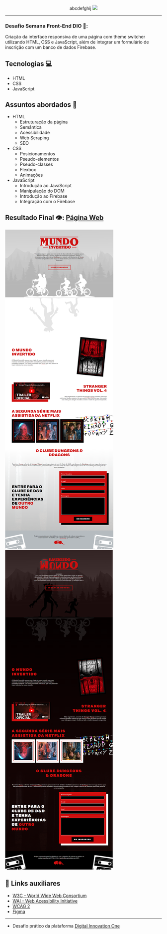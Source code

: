 <p align="center">abcdefghij
    <img width="300" src="https://davi-perdigao.github.io/Mundo_Invertido/assets/images/banner/logo.svg">
</p>

-------

### Desafio Semana Front-End DIO 🎯:

  Criação da interface responsiva de uma página com theme switcher utilizando HTML, CSS e JavaScript, além de integrar um formulário de inscrição com um banco de dados Firebase.

## Tecnologias 💻 
- HTML
- CSS
- JavaScript

## Assuntos abordados 💬 
- HTML
    - Estruturação da página 
    - Semântica
    - Acessibilidade
    - Web Scraping
    - SEO
- CSS
    - Posicionamentos
    - Pseudo-elementos
    - Pseudo-classes
    - Flexbox
    - Animações 
- JavaScript
    - Introdução ao JavaScript
    - Manipulação do DOM
    - Introdução ao Firebase
    - Integração com o Firebase

## Resultado Final 👁️: [Página Web](https://davi-perdigao.github.io/Mundo_Invertido/) 

 ![Modo - White](https://github.com/Davi-Perdigao/Mundo_Invertido/blob/main/assets/images/site/White.png?raw=true)
 ![Modo - Dark](https://github.com/Davi-Perdigao/Mundo_Invertido/blob/main/assets/images/site/Dark.png?raw=true)

## 🔗 Links auxiliares

- [W3C - World Wide Web Consortium](http://w3c.org)
- [WAI - Web Acessibility Initiative](https://www.w3.org/WAI/)
- [WCAG 2](https://www.w3.org/WAI/WCAG21/quickref/) 
- [Figma](https://www.figma.com/file/I3Q42CcVUziRN3iMfTrbfb/Stranger-Things?node-id=0%3A1)

***

- Desafio prático da plataforma [Digital Innovation One](https://web.digitalinnovation.one/home "Digital Innovation One")
